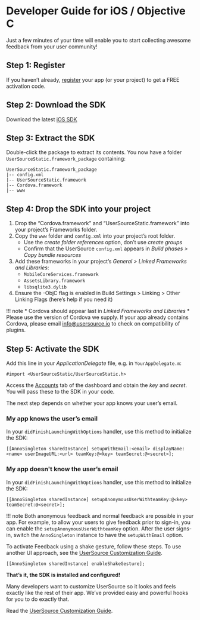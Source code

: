 # Developer Guide for iOS / Objective C

Just a few minutes of your time will enable you to start collecting awesome feedback from your user community!

## Step 1: Register

If you haven’t already, [register]('/register') your app (or your project) to get a FREE activation code.

## Step 2: Download the SDK

Download the latest [iOS SDK](sdk.md)

## Step 3: Extract the SDK

Double-click the package to extract its contents. You now have a folder `UserSourceStatic.framework_package` containing:

	UserSourceStatic.framework_package
	|-- config.xml
	|-- UserSourceStatic.framework
	|-- Cordova.framework
	|-- www

## Step 4: Drop the SDK into your project

1. Drop the “Cordova.framework” and “UserSourceStatic.framework” into your project’s Frameworks folder.
2. Copy the `www` folder and `config.xml` into your project’s root folder.
	* Use the _create folder references_ option, don’t use _create groups_
	* Confirm that the UserSource `config.xml` appears in _Build phases > Copy bundle resources_
3. Add these frameworks in your project’s _General > Linked Frameworks and Libraries_:
	* `MobileCoreServices.framework`
	* `AssetsLibrary.framework`
	* `libsqlite3.dylib`
4. Ensure the -ObjC flag is enabled in Build Settings > Linking > Other Linking Flags (here’s help if you need it)

!!! note
	* Cordova should appear last in _Linked Frameworks and Libraries_
	* Please use the version of Cordova we supply. If your app already contains Cordova, please email [info@usersource.io](mailto:info@usersource.io) to check on compatibility of plugins.


## Step 5: Activate the SDK

Add this line in your _ApplicationDelegate_ file, e.g. in `YourAppDelegate.m`:

	#import <UserSourceStatic/UserSourceStatic.h>

Access the [Accounts](/accounts) tab of the dashboard and obtain the _key_ and _secret_. You will pass these to the SDK in your code.

The next step depends on whether your app knows your user’s email.

### My app knows the user’s email
In your `didFinishLaunchingWithOptions` handler, use this method to initialize the SDK:

	[[AnnoSingleton sharedInstance] setupWithEmail:<email> displayName:<name> userImageURL:<url> teamKey:@<key> teamSecret:@<secret>];

### My app doesn't know the user’s email

In your `didFinishLaunchingWithOptions` handler, use this method to initialize the SDK:

	[[AnnoSingleton sharedInstance] setupAnonymousUserWithteamKey:@<key> teamSecret:@<secret>];

!!! note
	Both anonymous feedback and normal feedback are possible in your app. For example, to allow your users to give feedback prior to sign-in, you can enable the `setupAnonymousUserWithteamKey` option. After the user signs-in, switch the `AnnoSingleton` instance to have the `setupWithEmail` option. 

To activate Feedback using a shake gesture, follow these steps. To use another UI approach, see the [UserSource Customization Guide](custg).

	[[AnnoSingleton sharedInstance] enableShakeGesture];

**That’s it, the SDK is installed and configured!**

Many developers want to customize UserSource so it looks and feels exactly like the rest of their app. We’ve provided easy and powerful hooks for you to do exactly that.

Read the [UserSource Customization Guide](custg).
